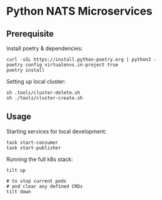 # Python NATS Microservices

## Prerequisite

Install poetry & dependencies:

```
curl -sSL https://install.python-poetry.org | python3 -
poetry config virtualenvs.in-project true
poetry install
```

Setting up local cluster:

```
sh .tools/cluster-delete.sh
sh ./tools/cluster-create.sh
```

## Usage

Starting services for local development:

```
task start-consumer
task start-publisher
```

Running the full k8s stack:

```
tilt up

# to stop current pods
# and clear any defined CRDs
tilt down
```
